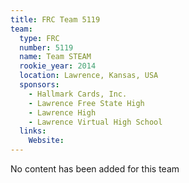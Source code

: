 ```yaml
---
title: FRC Team 5119
team:
  type: FRC
  number: 5119
  name: Team STEAM
  rookie_year: 2014
  location: Lawrence, Kansas, USA
  sponsors:
    - Hallmark Cards, Inc.
    - Lawrence Free State High
    - Lawrence High
    - Lawrence Virtual High School
  links:
    Website: 
---
```

No content has been added for this team